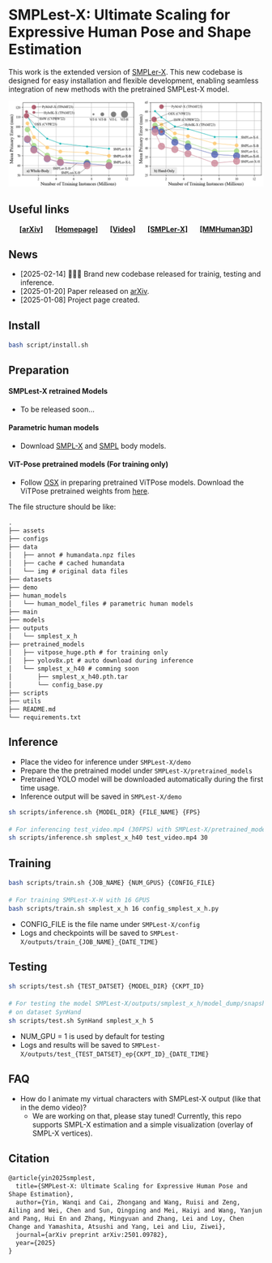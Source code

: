 # SMPLest-X: Ultimate Scaling for Expressive Human Pose and Shape Estimation

This work is the extended version of [SMPLer-X](https://arxiv.org/abs/2309.17448). This new codebase is designed for easy installation and flexible development, enabling seamless integration of new methods with the pretrained SMPLest-X model.

![Teaser](./assets/teaser.png)


## Useful links

<div align="center">
    <a href="https://arxiv.org/abs/2501.09782" class="button"><b>[arXiv]</b></a> &nbsp;&nbsp;&nbsp;&nbsp;
    <a href="https://caizhongang.github.io/projects/SMPLer-X/" class="button"><b>[Homepage]</b></a> &nbsp;&nbsp;&nbsp;&nbsp;
    <a href="https://youtu.be/DepTqbPpVzY" class="button"><b>[Video]</b></a> &nbsp;&nbsp;&nbsp;&nbsp;
    <a href="https://github.com/caizhongang/SMPLer-X" class="button"><b>[SMPLer-X]</b></a> &nbsp;&nbsp;&nbsp;&nbsp;
    <a href="https://github.com/open-mmlab/mmhuman3d" class="button"><b>[MMHuman3D]</b></a>
</div>


## News

- [2025-02-14] 💌💌💌 Brand new codebase released for trainig, testing and inference.
- [2025-01-20] Paper released on [arXiv](https://arxiv.org/abs/2501.09782).
- [2025-01-08] Project page created.


## Install
```bash
bash script/install.sh
```

## Preparation

#### SMPLest-X retrained Models
- To be released soon...

#### Parametric human models
- Download [SMPL-X](https://smpl-x.is.tue.mpg.de/) and [SMPL](https://smpl.is.tue.mpg.de/) body models.

#### ViT-Pose pretrained models (For training only)
- Follow [OSX](https://github.com/IDEA-Research/OSX) in preparing pretrained ViTPose models. Download the ViTPose pretrained weights from [here](https://github.com/ViTAE-Transformer/ViTPose).


The file structure should be like:
```
.
├── assets
├── configs
├── data
│   ├── annot # humandata.npz files
│   ├── cache # cached humandata
│   └── img # original data files
├── datasets
├── demo
├── human_models
│   └── human_model_files # parametric human models
├── main
├── models
├── outputs
│   └── smplest_x_h
├── pretrained_models
│   ├── vitpose_huge.pth # for training only
│   ├── yolov8x.pt # auto download during inference
│   └── smplest_x_h40 # comming soon
│       ├── smplest_x_h40.pth.tar
│       └── config_base.py
├── scripts
├── utils
├── README.md
└── requirements.txt
```

## Inference 

- Place the video for inference under `SMPLest-X/demo`
- Prepare the the pretrained model under `SMPLest-X/pretrained_models`
- Pretrained YOLO model will be downloaded automatically during the first time usage.
- Inference output will be saved in `SMPLest-X/demo`

```bash
sh scripts/inference.sh {MODEL_DIR} {FILE_NAME} {FPS}

# For inferencing test_video.mp4 (30FPS) with SMPLest-X/pretrained_models/smplest_x_h40
sh scripts/inference.sh smplest_x_h40 test_video.mp4 30
```


## Training
```bash
bash scripts/train.sh {JOB_NAME} {NUM_GPUS} {CONFIG_FILE}

# For training SMPLest-X-H with 16 GPUS
bash scripts/train.sh smplest_x_h 16 config_smplest_x_h.py
```
- CONFIG_FILE is the file name under `SMPLest-X/config`
- Logs and checkpoints will be saved to `SMPLest-X/outputs/train_{JOB_NAME}_{DATE_TIME}`


## Testing
```bash
sh scripts/test.sh {TEST_DATSET} {MODEL_DIR} {CKPT_ID}

# For testing the model SMPLest-X/outputs/smplest_x_h/model_dump/snapshot_5.pth.tar 
# on dataset SynHand
sh scripts/test.sh SynHand smplest_x_h 5
```
- NUM_GPU = 1 is used by default for testing
- Logs and results  will be saved to `SMPLest-X/outputs/test_{TEST_DATSET}_ep{CKPT_ID}_{DATE_TIME}`


## FAQ
- How do I animate my virtual characters with SMPLest-X output (like that in the demo video)? 
  - We are working on that, please stay tuned!
    Currently, this repo supports SMPL-X estimation and a simple visualization (overlay of SMPL-X vertices).


## Citation
```text
@article{yin2025smplest,
  title={SMPLest-X: Ultimate Scaling for Expressive Human Pose and Shape Estimation},
  author={Yin, Wanqi and Cai, Zhongang and Wang, Ruisi and Zeng, Ailing and Wei, Chen and Sun, Qingping and Mei, Haiyi and Wang, Yanjun and Pang, Hui En and Zhang, Mingyuan and Zhang, Lei and Loy, Chen Change and Yamashita, Atsushi and Yang, Lei and Liu, Ziwei},
  journal={arXiv preprint arXiv:2501.09782},
  year={2025}
}
```
